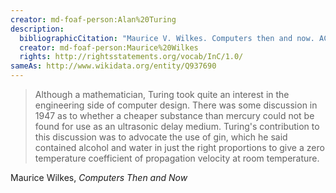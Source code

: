```yaml
---
creator: md-foaf-person:Alan%20Turing
description:
  bibliographicCitation: "Maurice V. Wilkes. Computers then and now. ACM Turing award lectures. Association for Computing Machinery, New York, NY, USA, 1967. DOI:https://doi.org/10.1145/1283920.1283922"
  creator: md-foaf-person:Maurice%20Wilkes
  rights: http://rightsstatements.org/vocab/InC/1.0/
sameAs: http://www.wikidata.org/entity/Q937690
---
```


> Although a mathematician, Turing took quite an interest in the engineering side of computer design. There was some discussion in 1947 as to whether a cheaper substance than mercury could not be found for use as an ultrasonic delay medium. Turing's contribution to this discussion was to advocate the use of gin, which he said contained alcohol and water in just the right proportions to give a zero temperature coefficient of propagation velocity at room temperature.

Maurice Wilkes, _Computers Then and Now_
